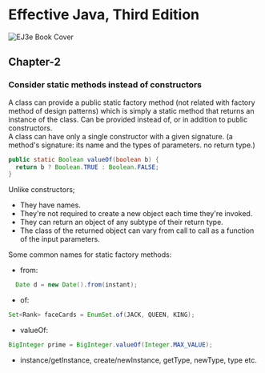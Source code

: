# Effective Java, Third Edition
![EJ3e Book Cover](https://www.pearsonhighered.com/assets/bigcovers/0/1/3/4/0134685997.jpg)

## Chapter-2

### Consider static methods instead of constructors

A class can provide a public static factory method (not related with factory method of design patterns) which is simply a static method that returns an instance of the class. Can be provided instead of, or in addition to public constructors.  
A class can have only a single constructor with a given signature. (a method's signature: its name and the types of parameters. no return type.)

```java
public static Boolean valueOf(boolean b) {
  return b ? Boolean.TRUE : Boolean.FALSE;
}
```

Unlike constructors;
- They have names.
- They're not required to create a new object each time they're invoked.
- They can return an object of any subtype of their return type.
- The class of the returned object can vary from call to call as a function of the input parameters.

Some common names for static factory methods:

- from:
```java
  Date d = new Date().from(instant);
```

- of:
```java
Set<Rank> faceCards = EnumSet.of(JACK, QUEEN, KING);
```

- valueOf:
```java
BigInteger prime = BigInteger.valueOf(Integer.MAX_VALUE);
```
- instance/getInstance, create/newInstance, getType, newType, type etc.



